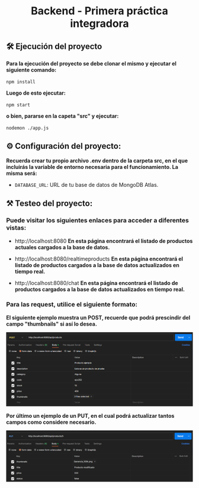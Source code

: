 <h1 align="center">Backend - Primera práctica integradora</h1>

## 🛠️ Ejecución del proyecto

**Para la ejecución del proyecto se debe clonar el mismo y ejecutar el siguiente comando:**

`npm install`

**Luego de esto ejecutar:**

`npm start`

**o bien, pararse en la capeta "src" y ejecutar:**

`nodemon ./app.js`

## ⚙️ Configuración del proyecto:

**Recuerda crear tu propio archivo .env dentro de la carpeta src, en el que incluirás la variable de entorno necesaria para el funcionamiento. La misma será:** 

- `DATABASE_URL`: URL de tu base de datos de MongoDB Atlas.

## ⚒️ Testeo del proyecto:

### Puede visitar los siguientes enlaces para acceder a diferentes vistas:

- http://localhost:8080 
    **En esta página encontrará el listado de productos actuales cargados a la base de datos.**

- http://localhost:8080/realtimeproducts 
    **En esta página encontrará el listado de productos cargados a la base de datos actualizados en tiempo real.**

- http://localhost:8080/chat 
    **En esta página encontrará el listado de productos cargados a la base de datos actualizados en tiempo real.**

### Para las request, utilice el siguiente formato:

**El siguiente ejemplo muestra un POST, recuerde que podrá prescindir del campo "thumbnails" si así lo desea.**

![Postman request example](./public/assets/images/POST_example.png)

**Por último un ejemplo de un PUT, en el cual podrá actualizar tantos campos como considere necesario.**

![Postman request example](./public/assets/images/PUT_example.png)
